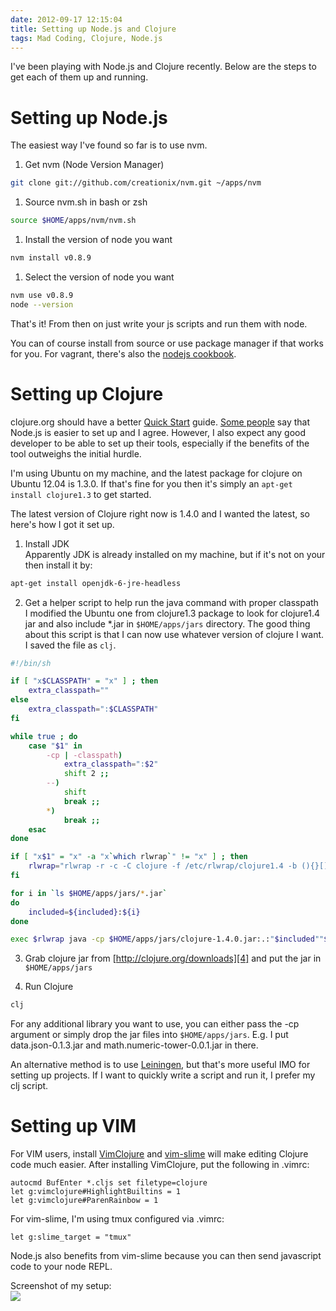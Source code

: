 ```yaml
---
date: 2012-09-17 12:15:04
title: Setting up Node.js and Clojure
tags: Mad Coding, Clojure, Node.js
---
```

I've been playing with Node.js and Clojure recently. Below are the steps to get
each of them up and running.


# Setting up Node.js

The easiest way I've found so far is to use nvm.

1. Get nvm (Node Version Manager)
```bash
git clone git://github.com/creationix/nvm.git ~/apps/nvm
```
1. Source nvm.sh in bash or zsh
```bash
source $HOME/apps/nvm/nvm.sh
```
1. Install the version of node you want
```bash
nvm install v0.8.9
```
1. Select the version of node you want
```bash
nvm use v0.8.9
node --version
```

That's it! From then on just write your js scripts and run them with node.

You can of course install from source or use package manager if that works for
you. For vagrant, there's also the [nodejs cookbook][1].


# Setting up Clojure

clojure.org should have a better [Quick Start][2] guide. [Some people][3] say that
Node.js is easier to set up and I agree. However, I also expect any good
developer to be able to set up their tools, especially if the benefits of the
tool outweighs the initial hurdle.

I'm using Ubuntu on my machine, and the latest package for clojure on Ubuntu
12.04 is 1.3.0. If that's fine for you then it's simply an `apt-get install
clojure1.3` to get started.

The latest version of Clojure right now is 1.4.0 and I wanted the latest, so
here's how I got it set up.

1. Install JDK  
Apparently JDK is already installed on my machine, but if it's not on your
then install it by:

```bash
apt-get install openjdk-6-jre-headless
```

2. Get a helper script to help run the java command with proper classpath  
I modified the Ubuntu one from clojure1.3 package to look for clojure1.4 jar
and also include \*.jar in `$HOME/apps/jars` directory. The good thing about
this script is that I can now use whatever version of clojure I want. I
saved the file as `clj`.

```bash
#!/bin/sh

if [ "x$CLASSPATH" = "x" ] ; then
	extra_classpath=""
else
	extra_classpath=":$CLASSPATH"
fi

while true ; do
	case "$1" in
		-cp | -classpath)
			extra_classpath=":$2"
			shift 2 ;;
		--)
			shift
			break ;;
		*)
			break ;;
	esac
done

if [ "x$1" = "x" -a "x`which rlwrap`" != "x" ] ; then
	rlwrap="rlwrap -r -c -C clojure -f /etc/rlwrap/clojure1.4 -b (){}[],^%\$#@\"\";:''|\\"
fi

for i in `ls $HOME/apps/jars/*.jar`
do
    included=${included}:${i}
done

exec $rlwrap java -cp $HOME/apps/jars/clojure-1.4.0.jar:.:"$included""$extra_classpath" clojure.main "$@"
```

3. Grab clojure jar from [http://clojure.org/downloads][4] and put the jar in
   `$HOME/apps/jars`

4. Run Clojure

```bash
clj
```

For any additional library you want to use, you can either pass the -cp argument
or simply drop the jar files into `$HOME/apps/jars`. E.g. I put
data.json-0.1.3.jar and math.numeric-tower-0.0.1.jar in there.

An alternative method is to use [Leiningen][5], but that's more useful IMO for
setting up projects. If I want to quickly write a script and run it, I prefer my
clj script.


# Setting up VIM

For VIM users, install [VimClojure][6] and [vim-slime][7] will make editing
Clojure code much easier. After installing VimClojure, put the following in
.vimrc:

```
autocmd BufEnter *.cljs set filetype=clojure
let g:vimclojure#HighlightBuiltins = 1
let g:vimclojure#ParenRainbow = 1
```

For vim-slime, I'm using tmux configured via .vimrc:

```
let g:slime_target = "tmux"
```

Node.js also benefits from vim-slime because you can then send javascript code
to your node REPL.

Screenshot of my setup:  
![](//imagedatastore.appspot.com/ahBzfmltYWdlZGF0YXN0b3JlcgwLEgVpbWFnZRjxLgw)


  [1]: http://community.opscode.com/cookbooks/nodejs
  [2]: http://clojure.org/getting_started
  [3]: http://arnorhs.com/2011/03/02/why-is-node-js-becoming-more-popular-than-clojure/
  [4]: http://clojure.org/downloads
  [5]: https://github.com/technomancy/leiningen
  [6]: https://github.com/vim-scripts/VimClojure
  [7]: https://github.com/jpalardy/vim-slime
